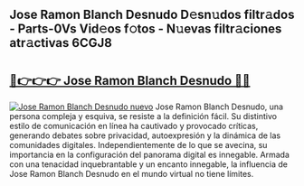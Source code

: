 ## Jose Ramon Blanch Desnudo D𝚎sn𝚞dos filtr𝚊dos - Parts-0Vs Vid𝚎os f𝚘tos - N𝚞evas filtr𝚊ciones atr𝚊ctivas 6CGJ8

# <h2><a href="http://mb11dbh.tromn.icu/?c=Jose+Ramon+Blanch+Desnudo">🔗👉👉👉 Jose Ramon Blanch Desnudo 🔗🔗</a></h2>

[![Jose Ramon Blanch Desnudo nuevo](https://i.imgur.com/pEAQMta.gif)](http://mb11dbh.tromn.icu/?c=Jose+Ramon+Blanch+Desnudo)
Jose Ramon Blanch Desnudo, una persona compleja y esquiva, se resiste a la definición fácil. Su distintivo estilo de comunicación en línea ha cautivado y provocado críticas, generando debates sobre privacidad, autoexpresión y la dinámica de las comunidades digitales. Independientemente de lo que se avecina, su importancia en la configuración del panorama digital es innegable. Armada con una tenacidad inquebrantable y un encanto innegable, la influencia de Jose Ramon Blanch Desnudo en el mundo virtual no tiene límites.
